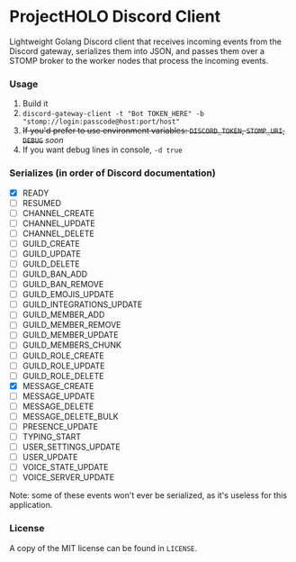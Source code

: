 # ProjectHOLO Discord Client
Lightweight Golang Discord client that receives incoming events from the Discord
gateway, serializes them into JSON, and passes them over a STOMP broker to the
worker nodes that process the incoming events.

### Usage
1. Build it
2. `discord-gateway-client -t "Bot TOKEN_HERE" -b "stomp://login:passcode@host:port/host"`
3. ~~If you'd prefer to use environment variables: `DISCORD_TOKEN`, `STOMP_URI`, `DEBUG`~~ *soon*
4. If you want debug lines in console, `-d true`

### Serializes (in order of Discord documentation)
- [x] READY
- [ ] RESUMED
- [ ] CHANNEL_CREATE
- [ ] CHANNEL_UPDATE
- [ ] CHANNEL_DELETE
- [ ] GUILD_CREATE
- [ ] GUILD_UPDATE
- [ ] GUILD_DELETE
- [ ] GUILD\_BAN_ADD
- [ ] GUILD\_BAN_REMOVE
- [ ] GUILD\_EMOJIS_UPDATE
- [ ] GUILD\_INTEGRATIONS_UPDATE
- [ ] GUILD\_MEMBER_ADD
- [ ] GUILD\_MEMBER_REMOVE
- [ ] GUILD\_MEMBER_UPDATE
- [ ] GUILD\_MEMBERS_CHUNK
- [ ] GUILD\_ROLE_CREATE
- [ ] GUILD\_ROLE_UPDATE
- [ ] GUILD\_ROLE_DELETE
- [x] MESSAGE_CREATE
- [ ] MESSAGE_UPDATE
- [ ] MESSAGE_DELETE
- [ ] MESSAGE\_DELETE_BULK
- [ ] PRESENCE_UPDATE
- [ ] TYPING_START
- [ ] USER\_SETTINGS_UPDATE
- [ ] USER_UPDATE
- [ ] VOICE\_STATE_UPDATE
- [ ] VOICE\_SERVER_UPDATE

Note: some of these events won't ever be serialized, as it's useless for this
application.

### License
A copy of the MIT license can be found in `LICENSE`.
